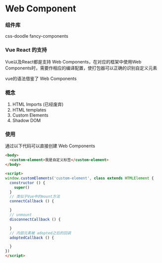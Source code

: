 # Web Component

### 组件库
css-doodle
fancy-components

### Vue React 的支持
Vue以及React都是支持 Web Components，在对应的框架中使用Web Components时，需要作相应的编译配置，使打包器可以正确的识别自定义元素

vue的语法借鉴了 Web Components

### 概念
1. HTML Imports (已经废弃)
2. HTML templates
3. Custom Elements
3. Shadow DOM

### 使用
通过以下代码可以直接创建 Web Components
``` html
<body>
  <custom-element>我是自定义标签</custom-element>
</body>

<script>
window.customElements('custom-element', class extends HTMLElement {
  constructor () {
    super()
  }
  // 类似于Vue中的mount方法
  connectCallback () {

  }
  // unmount
  disconnectCallback () {

  }
  // 内部元素被 adopted之后的回调
  adoptedCallback () {

  }
})
</script>

```